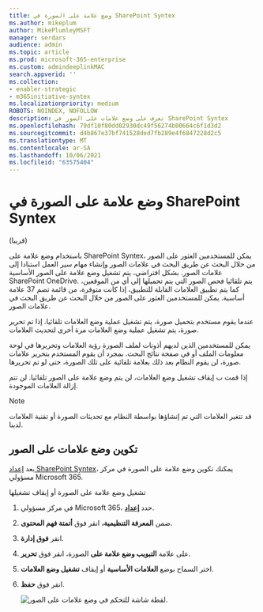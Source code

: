 ```yaml
---
title: وضع علامة على الصورة في SharePoint Syntex
ms.author: mikeplum
author: MikePlumleyMSFT
manager: serdars
audience: admin
ms.topic: article
ms.prod: microsoft-365-enterprise
ms.custom: admindeeplinkMAC
search.appverid: ''
ms.collection:
- enabler-strategic
- m365initiative-syntex
ms.localizationpriority: medium
ROBOTS: NOINDEX, NOFOLLOW
description: تعرف على وضع علامات على الصور في SharePoint Syntex
ms.openlocfilehash: 79df10f80dd02930dc49f56274b00664c6f1d3d2
ms.sourcegitcommit: d4b867e37bf741528ded7fb289e4f6847228d2c5
ms.translationtype: MT
ms.contentlocale: ar-SA
ms.lasthandoff: 10/06/2021
ms.locfileid: "63575404"
---
```

# <a name="image-tagging-in-sharepoint-syntex"></a>وضع علامة على الصورة في SharePoint Syntex

(قريبا)

باستخدام وضع علامة على SharePoint Syntex، يمكن للمستخدمين العثور على الصور من خلال البحث عن طريق البحث في علامات الصور وإنشاء مهام سير العمل استنادا إلى علامات الصور. بشكل افتراضي، يتم تشغيل وضع علامة على الصور الأساسية SharePoint OneDrive. يتم تلقائيا فحص الصور التي يتم تحميلها إلى أي من الموقعين، كما يتم تطبيق العلامات القابلة للتطبيق، إذا كانت متوفرة، من قائمة تضم 37 علامة أساسية. يمكن للمستخدمين العثور على الصور من خلال البحث عن طريق البحث في علامات الصور.

عندما يقوم مستخدم بتحميل صورة، يتم تشغيل عملية وضع العلامات تلقائيا. إذا تم تحرير صورة، يتم تشغيل عملية وضع العلامات مرة أخرى لتحديث العلامات.

يمكن للمستخدمين الذين لديهم أذونات لملف الصورة رؤية العلامات وتحريرها في لوحة معلومات الملف أو في صفحة نتائج البحث. بمجرد أن يقوم المستخدم بتحرير علامات صورة، لن يقوم النظام بعد ذلك بعلامة تلقائية على تلك الصورة، حتى لو تم تحريرها.

إذا قمت ب إيقاف تشغيل وضع العلامات، لن يتم وضع علامة على الصور تلقائيا. لن تتم إزالة العلامات الموجودة.

> [!NOTE]
> قد تتغير العلامات التي تم إنشاؤها بواسطة النظام مع تحديثات الصورة أو تقنية العلامات لدينا.


## <a name="configure-image-tagging"></a>تكوين وضع علامات على الصور

بعد [إعداد SharePoint Syntex](set-up-content-understanding.md)، يمكنك تكوين وضع علامة على الصورة في مركز مسؤولي Microsoft 365.  

تشغيل وضع علامة على الصورة أو إيقاف تشغيلها

1. في مركز مسؤولي Microsoft 365، حدد <a href="https://go.microsoft.com/fwlink/p/?linkid=2171997" target="_blank">**إعداد**</a>.

2. ضمن **المعرفة التنظيمية،** انقر فوق **أتمتة فهم المحتوى**.

3. انقر **فوق إدارة**.

4. على علامة **التبويب وضع علامة على** الصورة، انقر فوق **تحرير**.

5. اختر السماح بوضع **العلامات الأساسية** أو إيقاف **تشغيل وضع العلامات**.

6. انقر فوق **حفظ**.

    ![لقطة شاشة للتحكم في وضع علامات على الصور.](../media/content-understanding/sharepoint-syntex-image-tagging-control.png)
